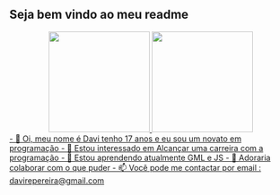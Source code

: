 ## Seja bem vindo ao meu readme
<div align="center">
  <a href="https://github.com/Envil6">
  <img height="180em" src="https://github-readme-stats.vercel.app/api?username=Envil6&show_icons=true&theme=dracula&include_all_commits=true&count_private=true"/>
  <img height="180em" src="https://github-readme-stats.vercel.app/api/top-langs/?username=Envil6&layout=compact&langs_count=7&theme=dracula"/>
</div>
- 👋 Oi, meu nome é Davi tenho 17 anos e eu sou um novato em programação
- 👀 Estou interessado em Alcançar uma carreira com a programação
- 🌱 Estou aprendendo atualmente GML e JS
- 💞️ Adoraria colaborar com o que puder
- 📫 Você pode me contactar por email : davirepereira@gmail.com

<!---
Envil6/Envil6 is a ✨ special ✨ repository because its `README.md` (this file) appears on your GitHub profile.
You can click the Preview link to take a look at your changes.
--->
